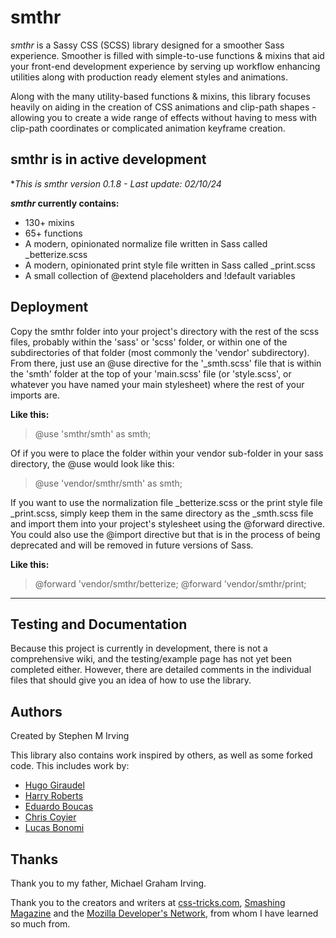 # smthr

_smthr_ is a Sassy CSS (SCSS) library designed for a smoother Sass experience.
Smoother is filled with simple-to-use functions &amp; mixins
that aid your front-end development experience by serving up workflow
enhancing utilities along with production ready element styles and animations.

Along with the many utility-based functions &amp; mixins, this
library focuses heavily on aiding in the creation of CSS animations
and clip-path shapes - allowing you to create a wide range of effects without
having to mess with clip-path coordinates or complicated animation keyframe
creation.

## smthr is in active development

**This is *smthr* version 0.1.8 - Last update: 02/10/24*

**_smthr_ currently contains:**

* 130+ mixins
* 65+ functions
* A modern, opinionated normalize file written in Sass called _betterize.scss
* A modern, opinionated print style file written in Sass called _print.scss
* A small collection of @extend placeholders and !default variables

## Deployment

Copy the smthr folder into your project's directory with the rest of the scss
files, probably within the 'sass' or 'scss' folder, or within one of the
subdirectories of that folder (most commonly the 'vendor' subdirectory). From
there, just use an @use directive for the '_smth.scss' file that is within
the 'smth' folder at the top of your 'main.scss' file (or 'style.scss', or
whatever you have named your main stylesheet) where the rest of your imports
are.

**Like this:**

> @use 'smthr/smth' as smth;

Of if you were to place the folder within your vendor sub-folder in your sass
directory, the @use would look like this:

> @use 'vendor/smthr/smth' as smth;

If you want to use the normalization file _betterize.scss or the print style
file _print.scss, simply keep them in the same directory as the _smth.scss file
and import them into your project's stylesheet using the @forward directive.
You could also use the @import directive but that is in the process of being
deprecated and will be removed in future versions of Sass.

**Like this:**

> @forward 'vendor/smthr/betterize;
> @forward 'vendor/smthr/print;

***

## Testing and Documentation

Because this project is currently in development, there is not a comprehensive
wiki, and the testing/example page has not yet been completed either. However,
there are detailed comments in the individual files that should give you an
idea of how to use the library.

## Authors

Created by Stephen M Irving

This library also contains work inspired by others, as well as some forked code.
This includes work by:

* [Hugo Giraudel](https://hugogiraudel.com/)
* [Harry Roberts](https://csswizardry.com/)
* [Eduardo Boucas](https://eduardoboucas.com/)
* [Chris Coyier](https://chriscoyier.net/)
* [Lucas Bonomi](http://lucasbonomi.com/)

## Thanks

Thank you to my father, Michael Graham Irving.

Thank you to the creators and writers at [css-tricks.com](https://css-tricks.com/),
[Smashing Magazine](https://www.smashingmagazine.com/) and the
[Mozilla Developer's Network](https://developer.mozilla.org/), from whom I have
learned so much from.
